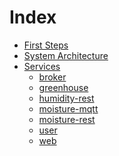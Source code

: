 # Index

- [First Steps]()
- [System Architecture]()
- [Services]()
    - [broker]()
    - [greenhouse]()
    - [humidity-rest]()
    - [moisture-mqtt]()
    - [moisture-rest]()
    - [user]()
    - [web]()